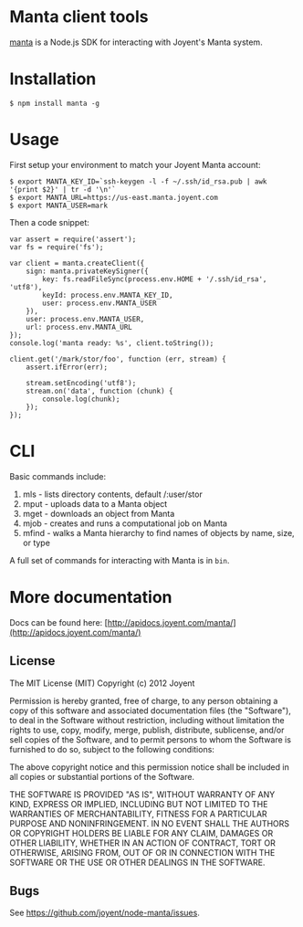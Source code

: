 # Manta client tools

[manta](http://joyent.github.com/node-manta) is a Node.js SDK for interacting
with Joyent's Manta system.

# Installation

    $ npm install manta -g

# Usage

First setup your environment to match your Joyent Manta account:

    $ export MANTA_KEY_ID=`ssh-keygen -l -f ~/.ssh/id_rsa.pub | awk '{print $2}' | tr -d '\n'`
    $ export MANTA_URL=https://us-east.manta.joyent.com 
    $ export MANTA_USER=mark

Then a code snippet:

    var assert = require('assert');
    var fs = require('fs');

    var client = manta.createClient({
        sign: manta.privateKeySigner({
            key: fs.readFileSync(process.env.HOME + '/.ssh/id_rsa', 'utf8'),
            keyId: process.env.MANTA_KEY_ID,
            user: process.env.MANTA_USER
        }),
        user: process.env.MANTA_USER,
        url: process.env.MANTA_URL
    });
    console.log('manta ready: %s', client.toString());

    client.get('/mark/stor/foo', function (err, stream) {
        assert.ifError(err);

        stream.setEncoding('utf8');
        stream.on('data', function (chunk) {
            console.log(chunk);
        });
    });

# CLI

Basic commands include:

1. mls - lists directory contents, default /:user/stor
2. mput - uploads data to a Manta object
3. mget - downloads an object from Manta
4. mjob - creates and runs a computational job on Manta
5. mfind - walks a Manta hierarchy to find names of objects by name, size, or type

A full set of commands for interacting with Manta is in `bin`.

# More documentation

Docs can be found here: 
[http://apidocs.joyent.com/manta/](http://apidocs.joyent.com/manta/)




## License

The MIT License (MIT)
Copyright (c) 2012 Joyent

Permission is hereby granted, free of charge, to any person obtaining a copy of
this software and associated documentation files (the "Software"), to deal in
the Software without restriction, including without limitation the rights to
use, copy, modify, merge, publish, distribute, sublicense, and/or sell copies of
the Software, and to permit persons to whom the Software is furnished to do so,
subject to the following conditions:

The above copyright notice and this permission notice shall be included in all
copies or substantial portions of the Software.

THE SOFTWARE IS PROVIDED "AS IS", WITHOUT WARRANTY OF ANY KIND, EXPRESS OR
IMPLIED, INCLUDING BUT NOT LIMITED TO THE WARRANTIES OF MERCHANTABILITY,
FITNESS FOR A PARTICULAR PURPOSE AND NONINFRINGEMENT. IN NO EVENT SHALL THE
AUTHORS OR COPYRIGHT HOLDERS BE LIABLE FOR ANY CLAIM, DAMAGES OR OTHER
LIABILITY, WHETHER IN AN ACTION OF CONTRACT, TORT OR OTHERWISE, ARISING FROM,
OUT OF OR IN CONNECTION WITH THE SOFTWARE OR THE USE OR OTHER DEALINGS IN THE
SOFTWARE.

## Bugs

See <https://github.com/joyent/node-manta/issues>.
